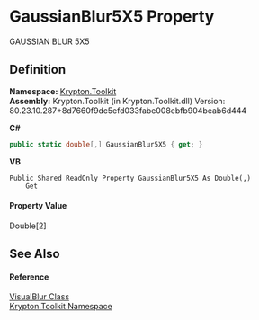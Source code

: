 # GaussianBlur5X5 Property


GAUSSIAN BLUR 5X5



## Definition
**Namespace:** <a href="79d2eac2-21f4-54ff-7552-b20c33c30600.md">Krypton.Toolkit</a>  
**Assembly:** Krypton.Toolkit (in Krypton.Toolkit.dll) Version: 80.23.10.287+8d7660f9dc5efd033fabe008ebfb904beab6d444

**C#**
``` C#
public static double[,] GaussianBlur5X5 { get; }
```
**VB**
``` VB
Public Shared ReadOnly Property GaussianBlur5X5 As Double(,)
	Get
```



#### Property Value
Double[2]

## See Also


#### Reference
<a href="512d0f89-2bf4-e193-9560-412a55d94aa5.md">VisualBlur Class</a>  
<a href="79d2eac2-21f4-54ff-7552-b20c33c30600.md">Krypton.Toolkit Namespace</a>  
